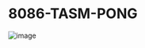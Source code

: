 # 8086-TASM-PONG

![image](https://user-images.githubusercontent.com/108875469/177835372-d04a8caf-efcd-4cb4-a41e-692cae2d1aac.png)
